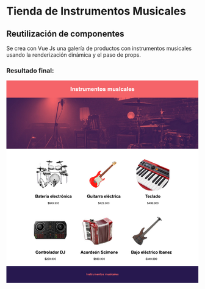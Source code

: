 # Tienda de Instrumentos Musicales 

## Reutilización de componentes

Se crea con Vue Js una galería de productos con instrumentos musicales usando la renderización dinámica y el paso de props.

### Resultado final:
![](./public/web.jpg)

